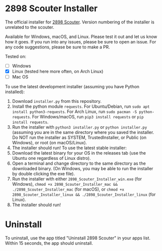 # 2898 Scouter Installer
The official installer for [2898 Scouter](https://github.com/Ant-Throw-Pology/2898-scouter). Version numbering of the installer is unrelated to the scouter.

Available for Windows, macOS, and Linux. Please test it out and let us know how it goes. If you run into any issues, please be sure to open an issue. For any code suggestions, please be sure to make a PR.

Tested on:

- [ ] Windows
- [X] Linux (tested here more often, on Arch Linux)
- [ ] Mac OS

To use the latest development installer (assuming you have Python installed):
1. Download `installer.py` from this repository.
2. Install the python module `requests`. For Ubuntu/Debian, run `sudo apt install python3-requests`. For Arch Linux, run `sudo pacman -S python-requests`. For Windows/macOS, run `pip3 install requests` or `pip install requests`.
3. Run the installer with `python3 installer.py` or `python installer.py` (assuming you are in the same directory where you saved the installer. Do NOT run the installer as SYSTEM, TrustedInstaller, or Public (on Windows), or root (on macOS/Linux).
4. The installer should run!
To use the latest stable installer:
1. Download the latest binary for your OS in the releases tab (use the Ubuntu one regardless of Linux distro).
2. Open a terminal and change directory to the same directory as the downloaded binary. (On Windows, you may be able to run the installer by double clicking the exe file).
3. Run the installer with either ```2898_Scouter_Installer_win.exe``` (for Windows), ```chmod +x 2898_Scouter_Installer_mac && ./2898_Scouter_Installer_mac``` (for macOS), or ```chmod +x 2898_Scouter_Installer_linux && ./2898_Scouter_Installer_linux``` (for Linux).
4. The installer should run!

# Uninstall
To uninstall, use the app titled "Uninstall 2898 Scouter" in your apps list. Within 15 seconds, the app should uninstall.
